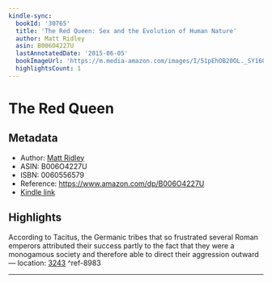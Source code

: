 ```yaml
---
kindle-sync:
  bookId: '30765'
  title: 'The Red Queen: Sex and the Evolution of Human Nature'
  author: Matt Ridley
  asin: B006O4227U
  lastAnnotatedDate: '2015-06-05'
  bookImageUrl: 'https://m.media-amazon.com/images/I/51pEhOB20OL._SY160.jpg'
  highlightsCount: 1
---
```

# The Red Queen
## Metadata
* Author: [Matt Ridley](https://www.amazon.com/Matt-Ridley/e/B000AQ6M5Q/ref=dp_byline_cont_ebooks_1)
* ASIN: B006O4227U
* ISBN: 0060556579
* Reference: https://www.amazon.com/dp/B006O4227U
* [Kindle link](kindle://book?action=open&asin=B006O4227U)

## Highlights
According to Tacitus, the Germanic tribes that so frustrated several Roman emperors attributed their success partly to the fact that they were a monogamous society and therefore able to direct their aggression outward — location: [3243](kindle://book?action=open&asin=B006O4227U&location=3243) ^ref-8983

---

